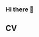 ### Hi there 👋

<!--
**Salahbendary/Salahbendary** is a ✨ _special_ ✨ repository because its `README.md` (this file) appears on your GitHub profile.

<h1 align="center">Salah Bendary</h1>
<h3 align="center">Electronics and Communication Engineering Graduate | Embedded Developer</h3>

<p align="right">
  <img align="right" alt="GIF" src="https://github.com/abhisheknaiidu/abhisheknaiidu/blob/master/code.gif?raw=true" width="500" height="320" />
</p>

<h1 align="center">Salah Bendary</h1>
<h3 align="center">Electronics and Communication Engineering Graduate | Embedded Developer</h3>

<p align="right">
  <img align="right" alt="GIF" src="https://github.com/abhisheknaiidu/abhisheknaiidu/blob/master/code.gif?raw=true" width="500" height="320" />
</p>

- 👨‍🎓 I'm a graduate in Electronics and Communication Engineering from Egypt.
- 💼 Aspiring to become an Embedded Developer and R&D Engineer at Valeo Egypt Company.
- 💻 Hobbies: Coding in C language, hitting the gym, and exploring nutrition.

## Interests

I have a deep interest in several areas that I could talk about for hours:

- 🌐 **Embedded Systems Automotive**: Exploring the fusion of embedded systems and the automotive industry.
- 💻 **C Programming**: Utilizing the power of C for efficient and low-level software solutions.
- 🕰️ **RTOS (Real-Time Operating Systems)**: Understanding time-critical task management.
- ⚙️ **ARM Architecture**: Fascination with ARM processors and their diverse applications.
- 🚗 **AUTOSTAR**: Merging my passion for embedded systems and automotive innovations.

## GitHub Projects

Feel free to explore my repositories, where you'll find projects related to my interests:
- [PIC18F4620](https://github.com/Salahbendary/PIC18F4620): A project related to PIC18F4620 microcontroller.
- [Stop-Watch-System](https://github.com/Salahbendary/Stop-Watch-System): Stop Watch System project.
- [Vehicle-Control-System](https://github.com/Salahbendary/Vehicle-Control-System): Vehicle Control System project.
- [Performance-Analysis-and-Prediction-of-LTE-Networks-Using-AI](https://github.com/Salahbendary/Performance-Analysis-and-Prediction-of-LTE-Networks-Using-AI): Project on Performance Analysis and Prediction of LTE Networks Using AI.

## Contact Me

Let's connect and share ideas:
- LinkedIn: [Salah Bendary](https://www.linkedin.com/in/salahbendary/)
- HackerRank: [salahbendary1](https://www.hackerrank.com/salahbendary1)
- Mobile Number: +201013625678
- Location: Cairo, Egypt

<!-- CV Section (Empty for now) -->
## CV

<!-- Languages and Tools section can be added here, similar to the style you provided in your profile. -->

<!-- Connect with Me section can be added here, similar to the style you provided in your profile. -->

